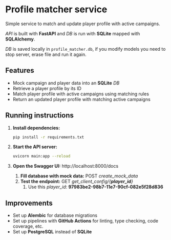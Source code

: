 # Profile matcher service

Simple service to match and update player profile with active campaigns.

_API_ is built with **FastAPI** and _DB_ is run with **SQLite** mapped with **SQLAlchemy**.

_DB_ is saved locally in `profile_matcher.db`, if you modify models you need to stop server, erase file and run it again.

## Features

- Mock campaign and player data into an **SQLite** _DB_
- Retrieve a player profile by its ID
- Match player profile with active campaigns using matching rules
- Return an updated player profile with matching active campaigns

## Running instructions

1. **Install dependencies:**
   ```bash
   pip install -r requirements.txt
   ```

2. **Start the API server:**
   ```bash
   uvicorn main:app --reload
   ```
   
3. **Open the Swagger UI:** http://localhost:8000/docs
   1. **Fill database with mock data:** POST _create_mock_data_
   2. **Test the endpoint:** GET _get_client_config/{**player_id**}_
      1. Use this _player_id_: **97983be2-98b7-11e7-90cf-082e5f28d836**

## Improvements

- Set up **Alembic** for database migrations
- Set up pipelines with **GitHub Actions** for linting, type checking, code coverage, etc.
- Set up **PostgreSQL** instead of **SQLite**
